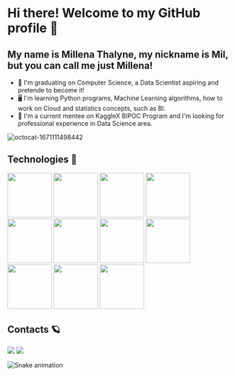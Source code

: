 # Hi there! Welcome to my GitHub profile 🌷
## My name is Millena Thalyne, my nickname is Mil, but you can call me just Millena!

- 🌸 I'm graduating on Computer Science, a Data Scientist aspiring and pretende to become it!
- 🖥 I'm learning Python programs, Machine Learning algorithms, how to work on Cloud and statistics concepts, such as BI. 
- 🌻 I'm a current mentee on KaggleX BIPOC Program and I'm looking for professional experience in Data Science area.
 

![octocat-1671111498442](https://user-images.githubusercontent.com/72171977/207873213-1027e0e7-8939-473f-aed4-6744d33547b2.png)
## Technologies 🦋
<img src="https://cdn.jsdelivr.net/gh/devicons/devicon/icons/docker/docker-original.svg" width="100" height="100"/>

<img src="https://cdn.jsdelivr.net/gh/devicons/devicon/icons/git/git-original.svg" width="100" height="100"/>
        
<img src="https://cdn.jsdelivr.net/gh/devicons/devicon/icons/java/java-original.svg" width="100" height="100"/>

<img src="https://cdn.jsdelivr.net/gh/devicons/devicon/icons/jupyter/jupyter-original-wordmark.svg" width="100" height="100"/>

<img src="https://cdn.jsdelivr.net/gh/devicons/devicon/icons/linux/linux-original.svg" width="100" height="100"/>
<img src="https://cdn.jsdelivr.net/gh/devicons/devicon/icons/mysql/mysql-original-wordmark.svg" width="100" height="100"/>
<img src="https://cdn.jsdelivr.net/gh/devicons/devicon/icons/pandas/pandas-original-wordmark.svg" width="100" height="100" />
<img src="https://cdn.jsdelivr.net/gh/devicons/devicon/icons/postgresql/postgresql-original-wordmark.svg" width="100" height="100"/>
<img src="https://cdn.jsdelivr.net/gh/devicons/devicon/icons/python/python-original.svg" width="100" height="100"/>
<img src="https://cdn.jsdelivr.net/gh/devicons/devicon/icons/r/r-original.svg" width="100" height="100"/>
<img src="https://cdn.jsdelivr.net/gh/devicons/devicon/icons/anaconda/anaconda-original.svg" width="100" height="100" />

## Contacts 🪐

 <div>
<a href = "mailto:contato@millenathalyne"><img src="https://img.shields.io/badge/Gmail-D14836?style=for-the-badge&logo=gmail&logoColor=white" target="_blank"></a>
<a href="https://www.linkedin.com/in/millenathalyne" target="_blank"><img src="https://img.shields.io/badge/-LinkedIn-%230077B5?style=for-the-badge&logo=linkedin&logoColor=white" target="_blank"></a>   
</div>                   

![Snake animation](https://github.com/MillenaThalyne/blob/output/github-contribution-grid-snake.svg)

